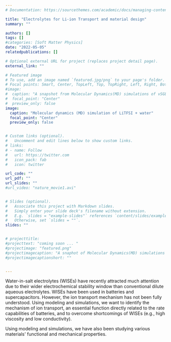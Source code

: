 ```yaml
---
# Documentation: https://sourcethemes.com/academic/docs/managing-content/

title: "Electrolytes for Li-ion Transport and material design"
summary: ""

authors: []
tags: []
#categories: [Soft Matter Physics]
date: "2022-05-05" 
relatedpublications: []

# Optional external URL for project (replaces project detail page).
external_link: ""

# Featured image
# To use, add an image named `featured.jpg/png` to your page's folder.
# Focal points: Smart, Center, TopLeft, Top, TopRight, Left, Right, BottomLeft, Bottom, BottomRight.
#image: 
#  caption: "A snapshot from Molecular Dynamics(MD) simulations of vSGLT"
#  focal_point: "Center"
#  preview_only: false
image:
  caption: "Molecular dynamics (MD) simulation of LiTFSI + water"
  focal_point: "Center"
  preview_only: false


# Custom links (optional).
#   Uncomment and edit lines below to show custom links.
# links:
# - name: Follow
#   url: https://twitter.com
#   icon_pack: fab
#   icon: twitter

url_code: ""
url_pdf: ""
url_slides: ""
#url_video: "nature_movie1.avi"


# Slides (optional).
#   Associate this project with Markdown slides.
#   Simply enter your slide deck's filename without extension.
#   E.g. `slides = "example-slides"` references `content/slides/example-slides.md`.
#   Otherwise, set `slides = ""`.
slides: ""


# projecttitle: 
#projecttext: "coming soon ... "
#projectimage: "featured.png"
#projectimagecaption: "A snaphot of Molecular Dynamics(MD) simulations of vSGLT"
#projectimagecaptionshort: ""


---
```


Water-in-salt electrolytes (WISEs) have recently attracted much attention due to their wider electrochemical stability window than conventional dilute aqueous electrolytes. WISEs have been used in batteries and supercapacitors. However, the ion transport mechanism has not been fully understood. Using modeling and simulations, we want to identify the mechanism of ion transport, an essential function directly related to the rate capabilities of batteries, and to overcome shortcomings of WISEs (e.g., high viscosity and low conductivity). 

Using modeling and simulations, we have also been studying various materials' functional and mechanical properties. 


